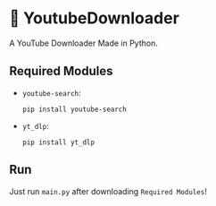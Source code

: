 # 🎐 YoutubeDownloader
 A YouTube Downloader Made in Python.

 ## Required Modules
 - `youtube-search`: 
    ```
    pip install youtube-search
    ```
 - `yt_dlp`:
    ```
    pip install yt_dlp
    ```

## Run
Just run `main.py` after downloading `Required Modules`!
